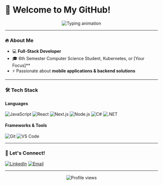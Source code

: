# 🚀 Welcome to My GitHub! 

<div align="center">
  <img src="https://readme-typing-svg.demolab.com?font=Fira+Code&weight=600&size=24&duration=3000&pause=1000&color=58A6FF&center=true&vCenter=true&width=500&lines=Hi+there+%F0%9F%91%8B;I'm+a+passionate+developer;Love+open-source;Building+cool+stuff+%F0%9F%9A%80" alt="Typing animation" />
</div>

---

### 🔥 **About Me**  
- 💻 **Full-Stack Developer**
- 🎓 6th Semester Computer Science Student, Kubernetes, or [Your Focus]**  
- ⚡ Passionate about **mobile applications & backend solutions**  


---

### 🛠️ **Tech Stack**  

#### **Languages**  
![JavaScript](https://img.shields.io/badge/-JavaScript-F7DF1E?style=for-the-badge&logo=javascript&logoColor=black)
![React](https://img.shields.io/badge/-React-61DAFB?style=for-the-badge&logo=react&logoColor=black)
![Next.js](https://img.shields.io/badge/-Next.js-000000?style=for-the-badge&logo=next.js&logoColor=white)
![Node.js](https://img.shields.io/badge/-Node.js-339933?style=for-the-badge&logo=node.js&logoColor=white)
![C#](https://img.shields.io/badge/-C%23-239120?style=for-the-badge&logo=c-sharp&logoColor=white)
![.NET](https://img.shields.io/badge/-.NET-512BD4?style=for-the-badge&logo=.net&logoColor=white)

#### **Frameworks & Tools**  
![Git](https://img.shields.io/badge/-Git-F05032?style=for-the-badge&logo=git&logoColor=white)
![VS Code](https://img.shields.io/badge/-VS%20Code-007ACC?style=for-the-badge&logo=visual-studio-code&logoColor=white)

---



### 🤝 **Let's Connect!**  
[![LinkedIn](https://img.shields.io/badge/-LinkedIn-0A66C2?style=flat-square&logo=linkedin&logoColor=white)](https://www.linkedin.com/in/daniel-kap%C5%82a%C5%84ski-4b6098271/)
[![Email](https://img.shields.io/badge/-Email-D14836?style=flat-square&logo=gmail&logoColor=white)](mailto:danielkaplanski11@gmail.com)  

---

<div align="center">
  <img src="https://komarev.com/ghpvc/?username=yourusername&label=Profile+Views&color=blueviolet&style=flat-square" alt="Profile views" />
</div>
